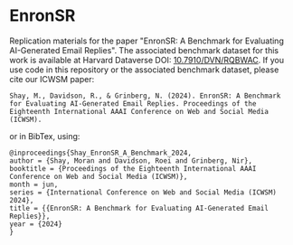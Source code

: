 # EnronSR
Replication materials for the paper "EnronSR: A Benchmark for Evaluating AI-Generated Email Replies". The associated benchmark dataset for this work is available at Harvard Dataverse DOI: [10.7910/DVN/RQBWAC](https://doi.org/10.7910/DVN/RQBWAC). If you use code in this repository or the associated benchmark dataset, please cite our ICWSM paper:
```
Shay, M., Davidson, R., & Grinberg, N. (2024). EnronSR: A Benchmark for Evaluating AI-Generated Email Replies. Proceedings of the Eighteenth International AAAI Conference on Web and Social Media (ICWSM).
```

or in BibTex, using:
```
@inproceedings{Shay_EnronSR_A_Benchmark_2024,
author = {Shay, Moran and Davidson, Roei and Grinberg, Nir},
booktitle = {Proceedings of the Eighteenth International AAAI Conference on Web and Social Media (ICWSM)},
month = jun,
series = {International Conference on Web and Social Media (ICWSM) 2024},
title = {{EnronSR: A Benchmark for Evaluating AI-Generated Email Replies}},
year = {2024}
}
```
